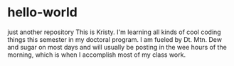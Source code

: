 # hello-world
just another repository
This is Kristy. I'm learning all kinds of cool coding things this semester in my doctoral program. I am fueled by Dt. Mtn. Dew and sugar on most days and will  usually be posting in the wee hours of the morning, which is when I accomplish most of my class work.
